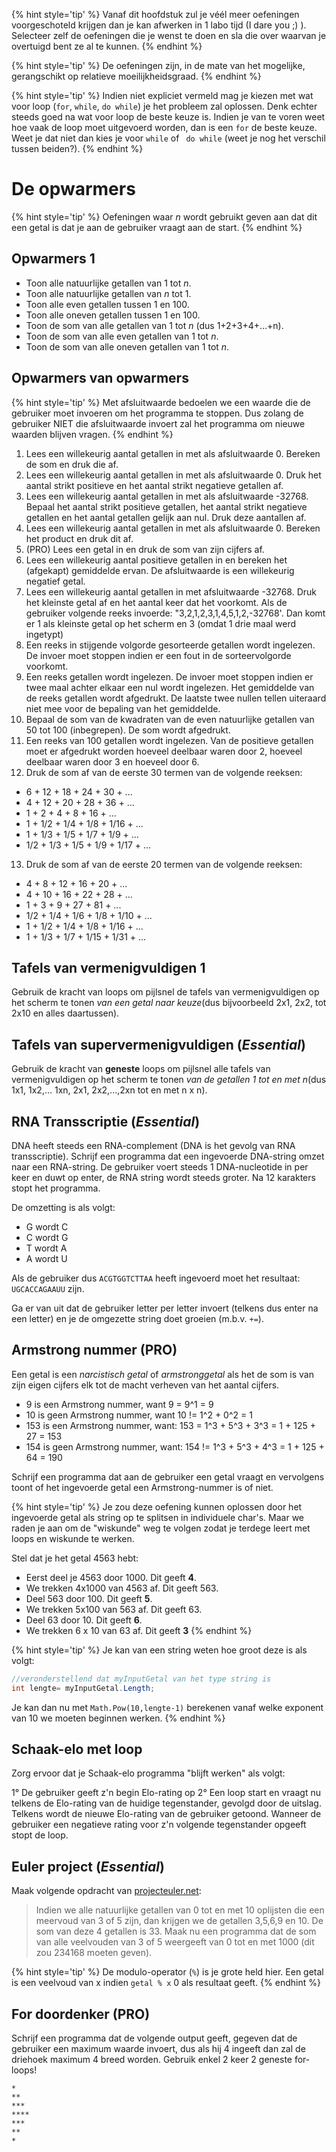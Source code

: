 

{% hint style='tip' %}
Vanaf dit hoofdstuk zul je véél meer oefeningen voorgeschoteld krijgen dan je kan afwerken in 1 labo tijd (I dare you ;) ). Selecteer zelf de oefeningen die je wenst te doen en sla die over waarvan je overtuigd bent ze al te kunnen. 
{% endhint %}


{% hint style='tip' %}
De oefeningen zijn, in de mate van het mogelijke, gerangschikt op relatieve moeilijkheidsgraad.
{% endhint %}

{% hint style='tip' %}
Indien niet expliciet vermeld mag je kiezen met wat voor loop (``for``, ``while``, ``do while``) je het probleem zal oplossen. Denk echter steeds goed na wat voor loop de beste keuze is. Indien je van te voren weet hoe vaak de loop moet uitgevoerd worden, dan is een ``for`` de beste keuze. Weet je dat niet dan kies je voor ``while`` of `` do while`` (weet je nog het verschil tussen beiden?).
{% endhint %}

# De opwarmers

{% hint style='tip' %}
Oefeningen waar *n* wordt gebruikt geven aan dat dit een getal is dat je aan de gebruiker vraagt aan de start.
{% endhint %}

## Opwarmers 1

* Toon alle natuurlijke getallen van 1 tot *n*.
* Toon alle natuurlijke getallen van *n* tot 1.
* Toon alle even getallen tussen 1 en 100.
* Toon alle oneven getallen tussen 1 en 100.
* Toon de som van alle getallen van 1 tot *n* (dus 1+2+3+4+...+n).
* Toon de som van alle even getallen van 1 tot *n*.
* Toon de som van alle oneven getallen van 1 tot *n*.

## Opwarmers van opwarmers




{% hint style='tip' %}
Met afsluitwaarde bedoelen we een waarde die de gebruiker moet invoeren om het programma te stoppen. Dus zolang de gebruiker NIET die afsluitwaarde invoert zal het programma om nieuwe waarden blijven vragen.
{% endhint %}

1. Lees een willekeurig aantal getallen in met als afsluitwaarde 0. Bereken de som en druk die af. 
2. Lees een willekeurig aantal getallen in met als afsluitwaarde 0. Druk het aantal strikt positieve en het aantal strikt negatieve getallen af.
3. Lees een willekeurig aantal getallen in met als afsluitwaarde -32768. Bepaal het aantal strikt positieve getallen, het aantal strikt negatieve getallen en het aantal getallen gelijk aan nul. Druk deze aantallen af.
4. Lees een willekeurig aantal getallen in met als afsluitwaarde 0. Bereken het product en druk dit af.
5. (PRO) Lees een getal in en druk de som van zijn cijfers af. 
6. Lees een willekeurig aantal positieve getallen in en bereken het (afgekapt) gemiddelde ervan. De afsluitwaarde is een willekeurig negatief getal.
7. Lees een willekeurig aantal getallen in met afsluitwaarde -32768. Druk het kleinste getal af en het aantal keer dat het voorkomt. Als de gebruiker volgende reeks invoerde: "3,2,1,2,3,1,4,5,1,2,-32768'. Dan komt er 1 als kleinste getal op het scherm en 3 (omdat 1 drie maal werd ingetypt)
8. Een reeks in stijgende volgorde gesorteerde getallen wordt ingelezen. De invoer moet stoppen indien er een fout in de sorteervolgorde voorkomt.
9. Een reeks getallen wordt ingelezen. De invoer moet stoppen indien er twee maal achter elkaar een nul wordt ingelezen. Het gemiddelde van de reeks getallen wordt afgedrukt. De laatste twee nullen tellen uiteraard niet mee voor de bepaling van het gemiddelde.
10. Bepaal de som van de kwadraten van de even natuurlijke getallen van 50 tot 100 (inbegrepen). De som wordt afgedrukt.
11. Een reeks van 100 getallen wordt ingelezen. Van de positieve getallen moet er afgedrukt worden hoeveel deelbaar waren door 2, hoeveel deelbaar waren door 3 en hoeveel door 6.
12. Druk de som af van de eerste 30 termen van de volgende reeksen:
 * 6 + 12 + 18 + 24 + 30 + ...
 * 4 + 12 + 20 + 28 + 36 + ...
 * 1 + 2 + 4 + 8 + 16 + ...
 * 1 + 1/2 + 1/4 + 1/8 + 1/16 + ...
 * 1 + 1/3 + 1/5 + 1/7 + 1/9 + ...
 * 1/2 + 1/3 + 1/5 + 1/9 + 1/17 + ...
13. Druk de som af van de eerste 20 termen van de volgende reeksen:
 * 4 + 8 + 12 + 16 + 20 + ...
 * 4 + 10 + 16 + 22 + 28 + ...
 * 1 + 3 + 9 + 27 + 81 + ...
 * 1/2 + 1/4 + 1/6 + 1/8 + 1/10 + ...
 * 1 + 1/2 + 1/4 + 1/8 + 1/16 + ...
 * 1 + 1/3 + 1/7 + 1/15 + 1/31 + ...


## Tafels van vermenigvuldigen 1 
Gebruik de kracht van loops om pijlsnel de tafels van vermenigvuldigen op het scherm te tonen *van een getal naar keuze*(dus bijvoorbeeld 2x1, 2x2, tot 2x10 en alles daartussen).

## Tafels van supervermenigvuldigen   (*Essential*)
Gebruik de kracht van **geneste** loops om pijlsnel alle tafels van vermenigvuldigen op het scherm te tonen *van de getallen 1 tot en met n*(dus 1x1, 1x2,... 1xn, 2x1, 2x2,...,2xn tot en met n x n).

## RNA Transscriptie (*Essential*)

DNA heeft steeds een RNA-complement (DNA is het gevolg van RNA transscriptie). Schrijf een programma dat een ingevoerde DNA-string omzet naar een RNA-string. De gebruiker voert steeds 1 DNA-nucleotide in per keer en duwt op enter, de RNA string wordt steeds groter. Na 12 karakters stopt het programma.

De omzetting is als volgt:
* G wordt C
* C wordt G
* T wordt A
* A wordt U

Als de gebruiker dus ``ACGTGGTCTTAA`` heeft ingevoerd moet het resultaat: ``UGCACCAGAAUU`` zijn. 

Ga er van uit dat de gebruiker letter per letter invoert (telkens dus enter na een letter) en je de omgezette string doet groeien (m.b.v. ``+=``).

## Armstrong nummer (PRO)
Een getal is een *narcistisch getal* of *armstronggetal* als het de som is van zijn eigen cijfers elk tot de macht verheven van het aantal cijfers.

* 9 is een Armstrong nummer, want 9 = 9^1 = 9
* 10 is geen Armstrong nummer, want 10 != 1^2 + 0^2 = 1
* 153 is een  Armstrong nummer, want: 153 = 1^3 + 5^3 + 3^3 = 1 + 125 + 27 = 153
* 154 is geen  Armstrong nummer, want: 154 != 1^3 + 5^3 + 4^3 = 1 + 125 + 64 = 190

Schrijf een programma dat aan de gebruiker een getal vraagt en vervolgens toont of het ingevoerde getal een Armstrong-nummer is of niet.

{% hint style='tip' %}
Je zou deze oefening kunnen oplossen door het ingevoerde getal als string op te splitsen in individuele char's. Maar we raden je aan om de "wiskunde" weg te volgen zodat je terdege leert met loops en wiskunde te werken.

Stel dat je het getal 4563 hebt:

* Eerst deel je 4563 door 1000. Dit geeft **4**. 
* We trekken 4x1000 van 4563 af. Dit geeft 563.
* Deel 563 door 100. Dit geeft **5**.
* We trekken 5x100 van 563 af. Dit geeft 63.
* Deel 63 door 10. Dit geeft **6**.
* We trekken 6 x 10 van 63 af. Dit geeft **3**
{% endhint %}

{% hint style='tip' %}
Je kan van een string weten hoe groot deze is als volgt:

```java
//veronderstellend dat myInputGetal van het type string is
int lengte= myInputGetal.Length;  
```
Je kan dan nu met ``Math.Pow(10,lengte-1)`` berekenen vanaf welke exponent van 10 we moeten beginnen werken.
{% endhint %}


## Schaak-elo met loop 

Zorg ervoor dat je Schaak-elo programma "blijft werken" als volgt:

1° De gebruiker geeft z'n begin Elo-rating op
2° Een loop start en vraagt nu telkens de Elo-rating van de huidige tegenstander, gevolgd door de uitslag. Telkens wordt de nieuwe Elo-rating van de gebruiker getoond. Wanneer de gebruiker een negatieve rating voor z'n volgende tegenstander opgeeft stopt de loop.

## Euler project (*Essential*)
Maak volgende opdracht van [projecteuler.net](http://projecteuler.net):
>Indien we alle natuurlijke getallen van 0 tot en met 10 oplijsten die een meervoud van 3 of 5 zijn, dan krijgen we de getallen 3,5,6,9 en 10. De som van deze 4 getallen is 33.
Maak nu een programma dat de som van alle veelvouden van 3 of 5 weergeeft van 0 tot en met 1000 (dit zou 234168 moeten geven).

{% hint style='tip' %}
De modulo-operator (``%``) is je grote held hier. Een getal is een veelvoud van x indien ``getal % x`` 0 als resultaat geeft.
{% endhint %}

## For doordenker (PRO)
Schrijf een programma dat de volgende output geeft, gegeven dat de gebruiker een maximum waarde invoert, dus als hij 4 ingeeft dan zal de driehoek maximum 4 breed worden. Gebruik enkel 2 keer 2 geneste for-loops!
```
*
**
***
****
***
**
*
```

